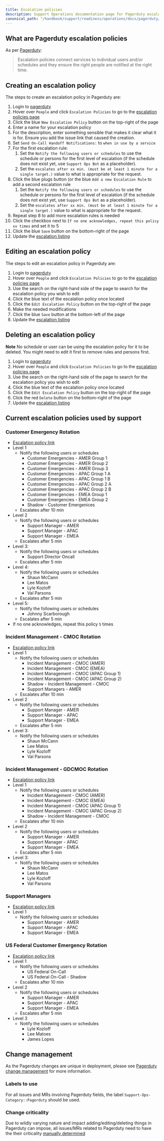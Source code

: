 ```yaml
---
title: Escalation policies
description: Support Operations documentation page for Pagerduty escalation policies
canonical_path: "/handbook/support/readiness/operations/docs/pagerduty/escalation_policies"
---
```


## What are Pagerduty escalation policies

As per [Pagerduty](https://support.pagerduty.com/docs/escalation-policies):

> Escalation policies connect services to individual users and/or schedules and
> they ensure the right people are notified at the right time.

## Creating an escalation policy

The steps to create an escalation policy in Pagerduty are:

1. Login to [pagerduty](https://example_company.pagerduty.com/)
1. Hover over `People` and click `Escalation Policies` to go to the
   [escalation policies page](https://example_company.pagerduty.com/escalation_policies)
1. Click the blue `New Escalation Policy` button on the top-right of the page
1. Enter a name for your escalation policy
1. For the description, enter something sensible that makes it clear what it is
   for. Ensure you add the issue link that caused the creation.
1. Set `Send On-Call Handoff Notifications:` to `when in use by a service`
1. For the first escalation rule:
   1. Set the `Notify the following users or schedules` to use the schedule or
      persons for the first level of escalation (if the schedule does not exist
      yet, use `Support Ops Bot` as a placeholder).
   1. Set the
      `escalates after xx min. (must be at least 1 minute for a single target.)`
      value to what is appropriate for the request.
1. Click the blue plugs button (or the blue `Add a new Escalation Rule` to add
   a second escalation rule
   1. Set the `Notify the following users or schedules` to use the schedule or
      persons for the first level of escalation (if the schedule does not exist
      yet, use `Support Ops Bot` as a placeholder).
   1. Set the
      `escalates after xx min. (must be at least 1 minute for a single target.)`
      value to what is appropriate for the request.
1. Repeat step 8 to add more escalation rules is needed
1. Click the checkbox next to
   `If no one acknowledges, repeat this policy xx times` and set it to 5
1. Click the blue `Save` button on the bottom-right of the page
1. Update the [escalation listing](#current-escalation-policies-used-by-support)

## Editing an escalation policy

The steps to edit an escalation policy in Pagerduty are:

1. Login to [pagerduty](https://example_company.pagerduty.com/)
1. Hover over `People` and click `Escalation Policies` to go to the
   [escalation policies page](https://example_company.pagerduty.com/escalation_policies)
1. Use the search on the right-hand side of the page to search for the
   escalation policy you wish to edit
1. Click the blue text of the escalation policy once located
1. Click the `Edit Escalation Policy` button on the top-right of the page
1. Make the needed modifications
1. Click the blue `Save` button at the bottom-left of the page
1. Update the [escalation listing](#current-escalation-policies-used-by-support)

## Deleting an escalation policy

**Note** No schedule or user can be using the escalation policy for it to be
deleted. You might need to edit it first to remove rules and persons first.

1. Login to [pagerduty](https://example_company.pagerduty.com/)
1. Hover over `People` and click `Escalation Policies` to go to the
   [escalation policies page](https://example_company.pagerduty.com/escalation_policies)
1. Use the search on the right-hand side of the page to search for the
   escalation policy you wish to edit
1. Click the blue text of the escalation policy once located
1. Click the `Edit Escalation Policy` button on the top-right of the page
1. Click the red `Delete` button on the bottom-right of the page
1. Update the [escalation listing](#current-escalation-policies-used-by-support)

## Current escalation policies used by support

### Customer Emergency Rotation

- [Escalation policy link](https://example_company.pagerduty.com/escalation_policies#PKV6GCH)
- Level 1
  - Notify the following users or schedules
    - Customer Emergencies - AMER Group 1
    - Customer Emergencies - AMER Group 2
    - Customer Emergencies - AMER Group 3
    - Customer Emergencies - APAC Group 1 A
    - Customer Emergencies - APAC Group 1 B
    - Customer Emergencies - APAC Group 2 A
    - Customer Emergencies - APAC Group 2 B
    - Customer Emergencies - EMEA Group 1
    - Customer Emergencies - EMEA Group 2
    - Shadow - Customer Emergenices
  - Escalates after 10 min
- Level 2
  - Notify the following users or schedules
    - Support Manager - AMER
    - Support Manager - APAC
    - Support Manager - EMEA
  - Escalates after 5 min
- Level 3:
  - Notify the following users or schedules
    - Support Director Oncall
  - Escalates after 5 min
- Level 4:
  - Notify the following users or schedules
    - Shaun McCann
    - Lee Matos
    - Lyle Kozloff
    - Val Parsons
  - Escalates after 5 min
- Level 5:
  - Notify the following users or schedules
    - Johnny Scarborough
  - Escalates after 5 min
- If no one acknowledges, repeat this policy `5` times

### Incident Management - CMOC Rotation

- [Escalation policy link](https://example_company.pagerduty.com/escalation_policies#PNH1Z1L)
- Level 1
  - Notify the following users or schedules
    - Incident Management - CMOC (AMER)
    - Incident Management - CMOC (EMEA)
    - Incident Management - CMOC (APAC Group 1)
    - Incident Management - CMOC (APAC Group 2)
    - Shadow - Incident Management - CMOC
    - Support Managers - AMER
  - Escalates after 10 min
- Level 2
  - Notify the following users or schedules
    - Support Manager - AMER
    - Support Manager - APAC
    - Support Manager - EMEA
  - Escalates after 5 min
- Level 3:
  - Notify the following users or schedules
    - Shaun McCann
    - Lee Matos
    - Lyle Kozloff
    - Val Parsons

### Incident Management - GDCMOC Rotation

- [Escalation policy link](https://example_company.pagerduty.com/escalation_policies#PN032FC)
- Level 1
  - Notify the following users or schedules
    - Incident Management - CMOC (AMER)
    - Incident Management - CMOC (EMEA)
    - Incident Management - CMOC (APAC Group 1)
    - Incident Management - CMOC (APAC Group 2)
    - Shadow - Incident Management - CMOC
  - Escalates after 10 min
- Level 2
  - Notify the following users or schedules
    - Support Manager - AMER
    - Support Manager - APAC
    - Support Manager - EMEA
  - Escalates after 5 min
- Level 3:
  - Notify the following users or schedules
    - Shaun McCann
    - Lee Matos
    - Lyle Kozloff
    - Val Parsons

### Support Managers

- [Escalation policy link](https://example_company.pagerduty.com/escalation_policies#PGNLUZ1)
- Level 1
  - Notify the following users or schedules
    - Support Manager - AMER
    - Support Manager - APAC
    - Support Manager - EMEA

### US Federal Customer Emergency Rotation

- [Escalation policy link](https://example_company.pagerduty.com/escalation_policies#PNPWBEW)
- Level 1
  - Notify the following users or schedules
    - US Federal On-Call
    - US Federal On-Call - Shadow
  - Escalates after 10 min
- Level 2
  - Notify the following users or schedules
    - Support Manager - AMER
    - Support Manager - APAC
    - Support Manager - EMEA
  - Escalates after 5 min
- Level 3
  - Notify the following users or schedules
    - Lyle Kozloff
    - Lee Matoes
    - James Lopes

## Change management

As the Pagerduty changes are unique in deployment, please see
[Pagerduty change management](/handbook/support/readiness/operations/docs/pagerduty/change_management)
for more information.

### Labels to use

For all issues and MRs involving Pagerduty fields, the label
`Support-Ops-Category::Pagerduty` should be used.

### Change criticality

Due to wildly varying nature and impact adding/editing/deleting things in
Pagerduty can impose, all issues/MRs related to Pagerduty need
to have the their criticality
[manually determined](/handbook/support/readiness/operations/docs/change_criticalities#determining-criticality)
